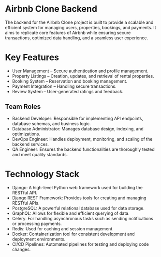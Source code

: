 # Airbnb Clone Backend
The backend for the Airbnb Clone project is built to provide a scalable and efficient system for managing users, properties, bookings, and payments. It aims to replicate core features of Airbnb while ensuring secure transactions, optimized data handling, and a seamless user experience.
# Key Features
- User Management – Secure authentication and profile management.
- Property Listings – Creation, updates, and retrieval of rental properties.
- Booking System – Reservation and booking management.
- Payment Integration – Handling secure transactions.
- Review System – User-generated ratings and feedback.
## Team Roles
- Backend Developer: Responsible for implementing API endpoints, database schemas, and business logic.
- Database Administrator: Manages database design, indexing, and optimizations.
- DevOps Engineer: Handles deployment, monitoring, and scaling of the backend services.
- QA Engineer: Ensures the backend functionalities are thoroughly tested and meet quality standards.
# Technology Stack
- Django: A high-level Python web framework used for building the RESTful API.
- Django REST Framework: Provides tools for creating and managing RESTful APIs.
- PostgreSQL: A powerful relational database used for data storage.
- GraphQL: Allows for flexible and efficient querying of data.
- Celery: For handling asynchronous tasks such as sending notifications or processing payments.
- Redis: Used for caching and session management.
- Docker: Containerization tool for consistent development and deployment environments.
- CI/CD Pipelines: Automated pipelines for testing and deploying code changes.
